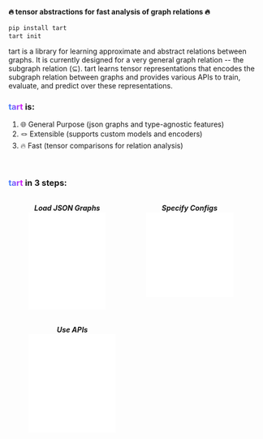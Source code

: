 **🔥 tensor abstractions for fast analysis of graph relations 🔥**

```shell
pip install tart
tart init
```

tart is a library for learning approximate and abstract relations between graphs. It is currently designed for a very general
graph relation -- the subgraph relation (⊆). tart learns tensor representations that encodes the subgraph relation between graphs and provides various APIs to train, evaluate, and predict over these representations.

<h3><span style="background-image: linear-gradient(-294deg, #1E98FD, #FF00F7); -webkit-background-clip: text; -webkit-text-fill-color: transparent;">tart</span> is:</h3>

1. 🌐 General Purpose (json graphs and type-agnostic features)
2. 🪢 Extensible (supports custom models and encoders)
3. 🔥 Fast (tensor comparisons for relation analysis)

</br>


<h3><span style="background-image: linear-gradient(-294deg, #1E98FD, #FF00F7); -webkit-background-clip: text; -webkit-text-fill-color: transparent;">tart</span> in 3 steps:</h3>
<div float="left" style="display: flex; flex-wrap: wrap">
    <figure style="width:30%; vertical-align:middle">
        <figcaption style="text-align:center"><em><b>Load JSON Graphs</b></em></figcaption>
        <img src="_static/graph.svg">
    </figure>
    <figure style="width:34%; vertical-align:middle">
        <figcaption style="text-align:center"><em><b>Specify Configs</b></em></figcaption>
        <img src="_static/configs.svg">
    </figure>
    <figure style="width:34%; vertical-align:middle">
        <figcaption style="text-align:center"><em><b>Use APIs</b></em></figcaption>
        <img src="_static/apis.svg">
    </figure>
    
</div>

<!-- tart is used by:
1. CodeScholar: exploring code idiom search as frequent subgraph mining.
2. tartSAT: capturing common UNSAT cores as frequent subgraphs in formulae.
3. egg-tart: exploring common subgraphs in e-graphs. -->